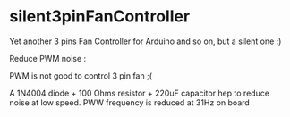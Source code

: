 # silent3pinFanController
Yet another 3 pins Fan Controller for Arduino and so on, but a silent one :)

Reduce PWM noise :

PWM is not good to control 3 pin fan ;(

A 1N4004 diode + 100 Ohms resistor + 220uF capacitor hep to reduce noise at low speed. 
PWW frequency is reduced at 31Hz on board
